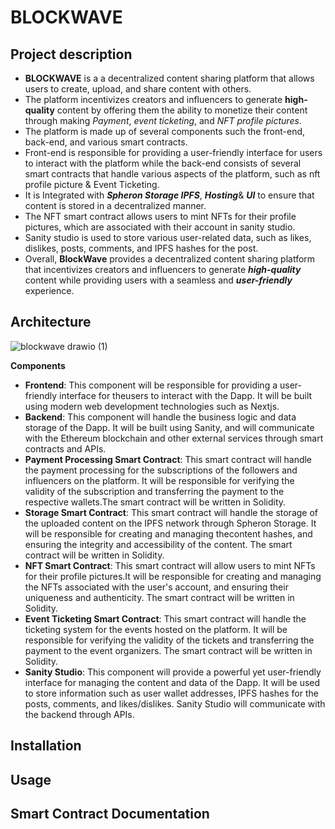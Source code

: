 # BLOCKWAVE
## Project description
* **BLOCKWAVE** is a a decentralized content sharing platform that allows users to create, upload, and share content with others.
* The platform incentivizes creators and influencers to generate **high-quality** content by offering them the ability to monetize their content through making *Payment*, *event ticketing*, and *NFT profile pictures*.
* The platform is made up of several components such the front-end, back-end, and various smart contracts.
* Front-end is responsible for providing a user-friendly interface for users to interact with the platform while the back-end consists of several smart contracts that handle various aspects of the platform, such as nft profile picture & Event Ticketing.
* It is Integrated with **_Spheron Storage IPFS_**, **_Hosting_**& **_UI_** to ensure that content is stored in a decentralized manner.
* The NFT smart contract allows users to mint NFTs for their profile pictures, which are associated with their account in sanity studio.
* Sanity studio is used to store various user-related data, such as likes, dislikes, posts, comments, and IPFS hashes for the post.
* Overall, **BlockWave** provides a decentralized content sharing platform that incentivizes creators and influencers to generate **_high-quality_** content while providing users with a seamless and **_user-friendly_** experience.

## Architecture
![blockwave drawio (1)](https://user-images.githubusercontent.com/125735215/235243199-bc37420b-a38f-46a2-a926-cd322413eeda.png)

**Components**
* **Frontend**: This component will be responsible for providing a user-friendly interface for theusers to interact with the Dapp. It will be built using modern web development technologies such as Nextjs.
*  **Backend**: This component will handle the business logic and data storage of the Dapp. It will be built using Sanity, and will communicate with the Ethereum blockchain and other external services through smart contracts and APIs.
*  **Payment Processing Smart Contract**: This smart contract will handle the payment processing for the subscriptions of the followers and influencers on the platform. It will be responsible for verifying the validity of the subscription and transferring the payment to the respective wallets.The smart contract will be written in Solidity.
*  **Storage Smart Contract**: This smart contract will handle the storage of the uploaded content on the IPFS network through Spheron Storage. It will be responsible for creating and managing thecontent hashes, and ensuring the integrity and accessibility of the content. The smart contract will be written in Solidity.
*  **NFT Smart Contract**: This smart contract will allow users to mint NFTs for their profile pictures.It will be responsible for creating and managing the NFTs associated with the user's account, and ensuring their uniqueness and authenticity. The smart contract will be written in Solidity.
*  **Event Ticketing Smart Contract**: This smart contract will handle the ticketing system for the events hosted on the platform. It will be responsible for verifying the validity of the tickets and transferring the payment to the event organizers. The smart contract will be written in Solidity.
*   **Sanity Studio**: This component will provide a powerful yet user-friendly interface for managing the content and data of the Dapp. It will be used to store information such as user wallet addresses, IPFS hashes for the posts, comments, and likes/dislikes. Sanity Studio will communicate with the backend through APIs.
   
## Installation   
## Usage
## Smart Contract Documentation



